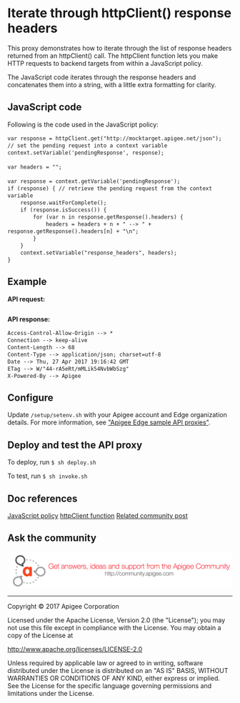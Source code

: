 # Iterate through httpClient() response headers

This proxy demonstrates how to iterate through the list of response headers returned from an httpClient() call. The httpClient function lets you make HTTP requests to backend targets from within a JavaScript policy. 

The JavaScript code iterates through the response headers and concatenates them into a string, with a little extra formatting for clarity. 

## JavaScript code
Following is the code used in the JavaScript policy:

```
var response = httpClient.get("http://mocktarget.apigee.net/json");
// set the pending request into a context variable
context.setVariable('pendingResponse', response); 

var headers = "";

var response = context.getVariable('pendingResponse');
if (response) { // retrieve the pending request from the context variable 
    response.waitForComplete();
    if (response.isSuccess()) {
        for (var n in response.getResponse().headers) { 
            headers = headers + n + " --> " + response.getResponse().headers[n] + "\n";
        }
    }
    context.setVariable("response_headers", headers);
}
```

## Example

**API request:**

```curl http://willwitman-test.apigee.net/iterate-headers
```

**API response:**

```
Access-Control-Allow-Origin --> *
Connection --> keep-alive
Content-Length --> 68
Content-Type --> application/json; charset=utf-8
Date --> Thu, 27 Apr 2017 19:16:42 GMT
ETag --> W/"44-rA5eRt/mMLik54NvbWbSzg"
X-Powered-By --> Apigee
```

## Configure 

Update `/setup/setenv.sh` with your Apigee account and Edge organization details. For more information, see ["Apigee Edge sample API proxies"](https://github.com/apigee/api-platform-samples).

## Deploy and test the API proxy

To deploy, run `$ sh deploy.sh`

To test, run `$ sh invoke.sh`

## Doc references

[JavaScript policy](http://docs.apigee.com/api-services/reference/javascript-policy)
[httpClient function](http://docs.apigee.com/api-services/reference/javascript-object-model#makingjavascriptcalloutswithhttpclient)
[Related community post](https://community.apigee.com/questions/40579/how-to-access-httpclient-response-headers-in-javas.html)

## Ask the community

[![alt text](../../images/apigee-community.png "Apigee Community is a great place to ask questions and find answers about developing API proxies. ")](https://community.apigee.com?via=github)



---

Copyright © 2017 Apigee Corporation

Licensed under the Apache License, Version 2.0 (the "License"); you may not use
this file except in compliance with the License. You may obtain a copy
of the License at

http://www.apache.org/licenses/LICENSE-2.0

Unless required by applicable law or agreed to in writing, software
distributed under the License is distributed on an "AS IS" BASIS,
WITHOUT WARRANTIES OR CONDITIONS OF ANY KIND, either express or implied.
See the License for the specific language governing permissions and
limitations under the License.
